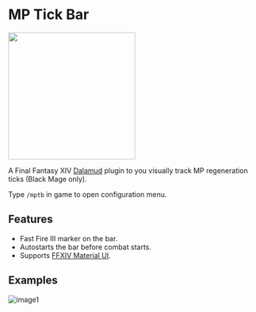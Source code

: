 # MP Tick Bar
<img src="https://user-images.githubusercontent.com/27457164/134722917-dd5967f9-2352-42d2-aeaf-ebf7dee49771.png" width="256" height="256" >

A Final Fantasy XIV [Dalamud](https://github.com/goatcorp/Dalamud) plugin to you visually track MP regeneration ticks (Black Mage only).

Type `/mptb` in game to open configuration menu.

## Features
- Fast Fire III marker on the bar.
- Autostarts the bar before combat starts.
- Supports [FFXIV Material UI](https://github.com/skotlex/ffxiv-material-ui).

## Examples
![image1](https://user-images.githubusercontent.com/27457164/139569362-3f29d2b7-bcd3-4053-a48e-4fe7d7f7b438.png)
